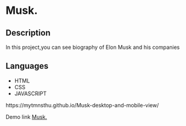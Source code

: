 # Musk.
<h2>Description</h2>
<p>
  In this project,you can see biography of Elon Musk and his companies
</p>
<h2>Languages</h2>
<ul>
  <li>HTML</li>
  <li>CSS</li>
  <li>JAVASCRIPT</li>
</ul>
https://mytmnsthu.github.io/Musk-desktop-and-mobile-view/
<p>Demo link <a href="https://mytmnsthu.github.io/Musk-desktop-and-mobile-view/">Musk.</a></p>

